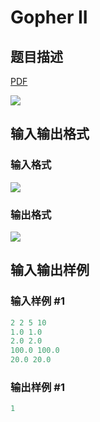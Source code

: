# Gopher II

## 题目描述

[problemUrl]: https://uva.onlinejudge.org/index.php?option=com_onlinejudge&Itemid=8&category=12&page=show_problem&problem=1021

[PDF](https://uva.onlinejudge.org/external/100/p10080.pdf)

![](https://cdn.luogu.com.cn/upload/vjudge_pic/UVA10080/d6a3ac1eda4ccb63b6e485f616f988ec6a2c4c86.png)

## 输入输出格式

### 输入格式

![](https://cdn.luogu.com.cn/upload/vjudge_pic/UVA10080/7d6b4ebf94856d743a4e43f78df27a35d91a7ef2.png)

### 输出格式

![](https://cdn.luogu.com.cn/upload/vjudge_pic/UVA10080/e39f0bba849f50ef3c985f8f27d67ac511b1e7df.png)

## 输入输出样例

### 输入样例 #1

```cpp
2 2 5 10
1.0 1.0
2.0 2.0
100.0 100.0
20.0 20.0
```


### 输出样例 #1

```cpp
1
```


